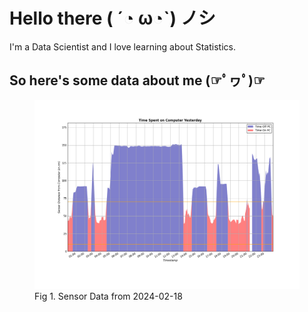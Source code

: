 
# Hello there ( ´◔ ω◔`) ノシ

I'm a Data Scientist and I love learning about Statistics.

## So here's some data about me (☞ﾟヮﾟ)☞

<figure>
  <picture>
    <source media="(prefers-color-scheme: dark)" srcset="Pi/readme/graphs/dark-plot-2024-02-18.png">
    <source media="(prefers-color-scheme: light)" srcset="Pi/readme/graphs/light-plot-2024-02-18.png">
    <img alt="Shows a black logo in light color mode and a white one in dark color mode." src="Pi/readme/graphs/light-plot-2024-02-18.png">
  </picture>
  <figcaption>Fig 1. Sensor Data from 2024-02-18</figcaption>
</figure>
